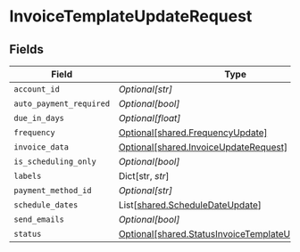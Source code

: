 # InvoiceTemplateUpdateRequest


## Fields

| Field                                                                                                            | Type                                                                                                             | Required                                                                                                         | Description                                                                                                      |
| ---------------------------------------------------------------------------------------------------------------- | ---------------------------------------------------------------------------------------------------------------- | ---------------------------------------------------------------------------------------------------------------- | ---------------------------------------------------------------------------------------------------------------- |
| `account_id`                                                                                                     | *Optional[str]*                                                                                                  | :heavy_minus_sign:                                                                                               | N/A                                                                                                              |
| `auto_payment_required`                                                                                          | *Optional[bool]*                                                                                                 | :heavy_minus_sign:                                                                                               | N/A                                                                                                              |
| `due_in_days`                                                                                                    | *Optional[float]*                                                                                                | :heavy_minus_sign:                                                                                               | N/A                                                                                                              |
| `frequency`                                                                                                      | [Optional[shared.FrequencyUpdate]](../../models/shared/frequencyupdate.md)                                       | :heavy_minus_sign:                                                                                               | N/A                                                                                                              |
| `invoice_data`                                                                                                   | [Optional[shared.InvoiceUpdateRequest]](../../models/shared/invoiceupdaterequest.md)                             | :heavy_minus_sign:                                                                                               | N/A                                                                                                              |
| `is_scheduling_only`                                                                                             | *Optional[bool]*                                                                                                 | :heavy_minus_sign:                                                                                               | N/A                                                                                                              |
| `labels`                                                                                                         | Dict[str, *str*]                                                                                                 | :heavy_minus_sign:                                                                                               | N/A                                                                                                              |
| `payment_method_id`                                                                                              | *Optional[str]*                                                                                                  | :heavy_minus_sign:                                                                                               | N/A                                                                                                              |
| `schedule_dates`                                                                                                 | List[[shared.ScheduleDateUpdate](../../models/shared/scheduledateupdate.md)]                                     | :heavy_minus_sign:                                                                                               | N/A                                                                                                              |
| `send_emails`                                                                                                    | *Optional[bool]*                                                                                                 | :heavy_minus_sign:                                                                                               | N/A                                                                                                              |
| `status`                                                                                                         | [Optional[shared.StatusInvoiceTemplateUpdateRequest]](../../models/shared/statusinvoicetemplateupdaterequest.md) | :heavy_minus_sign:                                                                                               | N/A                                                                                                              |